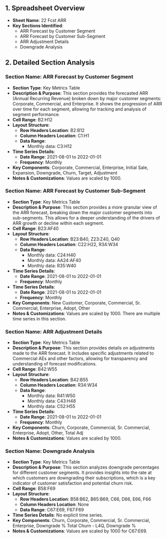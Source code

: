 ## 1. Spreadsheet Overview
- **Sheet Name**: 22 Fcst ARR
- **Key Sections Identified**:
    - ARR Forecast by Customer Segment
    - ARR Forecast by Customer Sub-Segment
    - ARR Adjustment Details
    - Downgrade Analysis

## 2. Detailed Section Analysis

### Section Name: ARR Forecast by Customer Segment
- **Section Type**: Key Metrics Table
- **Description & Purpose**: This section provides the forecasted ARR (Annual Recurring Revenue) broken down by major customer segments: Corporate, Commercial, and Enterprise. It shows the progression of ARR over time for each segment, allowing for tracking and analysis of segment performance.
- **Cell Range**: B2:H12
- **Layout Structure**:
    - **Row Headers Location**: B2:B12
    - **Column Headers Location**: C1:H1
    - **Data Range**:
        - Monthly data: C3:H12
- **Time Series Details**:
    - **Date Range**: 2021-08-01 to 2022-01-01
    - **Frequency**: Monthly
- **Key Components**: Corporate, Commercial, Enterprise, Initial Sale, Expansion, Downgrade, Churn, Target, Adjustment
- **Notes & Customizations**: Values are scaled by 1000.

### Section Name: ARR Forecast by Customer Sub-Segment
- **Section Type**: Key Metrics Table
- **Description & Purpose**: This section provides a more granular view of the ARR forecast, breaking down the major customer segments into sub-segments. This allows for a deeper understanding of the drivers of ARR growth or decline within each segment.
- **Cell Range**: B23:AF40
- **Layout Structure**:
    - **Row Headers Location**: B23:B40, Z23:Z40, Q40
    - **Column Headers Location**: C22:H22, R34:W34
    - **Data Range**:
        - Monthly data: C24:H40
        - Monthly data: AA24:AF40
        - Monthly data: R35:W40
- **Time Series Details**:
    - **Date Range**: 2021-08-01 to 2022-01-01
    - **Frequency**: Monthly
- **Time Series Details**:
    - **Date Range**: 2021-08-01 to 2022-01-01
    - **Frequency**: Monthly
- **Key Components**: New Customer, Corporate, Commercial, Sr. Commercial, Enterprise, Adopt, Other
- **Notes & Customizations**: Values are scaled by 1000. There are multiple time series in this section.

### Section Name: ARR Adjustment Details
- **Section Type**: Key Metrics Table
- **Description & Purpose**: This section provides details on adjustments made to the ARR forecast. It includes specific adjustments related to Commercial AEs and other factors, allowing for transparency and understanding of forecast modifications.
- **Cell Range**: B42:W55
- **Layout Structure**:
    - **Row Headers Location**: B42:B55
    - **Column Headers Location**: R34:W34
    - **Data Range**:
        - Monthly data: R41:W50
        - Monthly data: C43:H48
        - Monthly data: C52:H55
- **Time Series Details**:
    - **Date Range**: 2021-08-01 to 2022-01-01
    - **Frequency**: Monthly
- **Key Components**: Churn, Corporate, Commercial, Sr. Commercial, Enterprise, Adopt, Other, Total Adj
- **Notes & Customizations**: Values are scaled by 1000.

### Section Name: Downgrade Analysis
- **Section Type**: Key Metrics Table
- **Description & Purpose**: This section analyzes downgrade percentages for different customer segments. It provides insights into the rate at which customers are downgrading their subscriptions, which is a key indicator of customer satisfaction and potential churn risk.
- **Cell Range**: B58:F69
- **Layout Structure**:
    - **Row Headers Location**: B58:B62, B65:B69, C66, D66, E66, F66
    - **Column Headers Location**: None
    - **Data Range**: C67:E69, F67:F69
- **Time Series Details**: No explicit time series.
- **Key Components**: Churn, Corporate, Commercial, Sr. Commercial, Enterprise, Downgrade % Total Churn - L4Q, Downgrade %
- **Notes & Customizations**: Values are scaled by 1000 for C67:E69.
